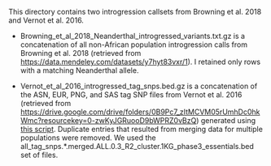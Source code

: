 This directory contains two introgression callsets from Browning et al. 2018 and Vernot et al. 2016.

- Browning_et_al_2018_Neanderthal_introgressed_variants.txt.gz is a concatenation of all non-African population introgression calls from Browning et al. 2018 (retrieved from https://data.mendeley.com/datasets/y7hyt83vxr/1). I retained only rows with a matching Neanderthal allele.

- Vernot_et_al_2016_introgressed_tag_snps.bed.gz is a concatenation of the ASN, EUR, PNG, and SAS tag SNP files from Vernot et al. 2016 (retrieved from https://drive.google.com/drive/folders/0B9Pc7_zItMCVM05rUmhDc0hkWmc?resourcekey=0-zwKyJGRuooD9bWPRZ0vBzQ) generated using [this script](https://github.com/brandcm/Archaic_Splicing/blob/main/scripts/4_modern_data_preparation/concat_introgressed_variants.sh). Duplicate entries that resulted from merging data for multiple populations were removed. We used the all_tag_snps.*.merged.ALL.0.3_R2_cluster.1KG_phase3_essentials.bed set of files.
